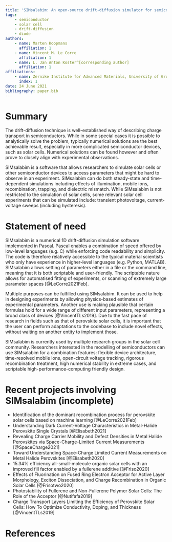 ```yaml
---
title: 'SIMsalabim: An open-source drift-diffusion simulator for semiconductor devices'
tags:
    - semiconductor
    - solar cell
    - drift-diffusion
    - diode
authors:
    - name: Marten Koopmans
      affiliation: 1
    - name: Vincent M. Le Corre
      affiliation: 1
    - name: L. Jan Anton Koster^[corresponding author]
      affiliation: 1
affiliations:
    - name: Zernike Institute for Advanced Materials, University of Groningen, Nijenborgh 4, 9747 AG Groningen, The Netherlands
      index: 1
date: 24 June 2021
bibliography: paper.bib
---
```


# Summary
The drift-diffusion technique is well-established way of describing charge transport in semiconductors. While in some special cases it is possible to analytically solve the problem, typically numerical solutions are the best achievable result, especially in more complicated semiconductor devices, such as solar cells.
Numerical solutions can be found however and often prove to closely align with experimental observations.

SIMsalabim is a  software that allows researchers to simulate solar cells or other semiconductor devices to access parameters that might be hard to observe in an experiment. SIMsalabim can do both steady-state and time-dependent simulations including effects of illumination, mobile ions, recombination, trapping, and dielectric mismatch. While SIMsalabim is not restricted to the simulation of solar cells, some relevant solar cell experiments that can be simulated include: transient photovoltage, current-voltage sweeps (including hysteresis).

# Statement of need
SIMsalabim is a numerical 1D drift-diffusion simulation software implemented in Pascal. Pascal enables a combination of speed offered by low-level languages (e.g. C) while enforcing code readability and simplicity. The code is therefore relatively accessible to the typical material scientists who only have experience in higher-level languages (e.g. Python, MATLAB). SIMsalabim allows setting of parameters either in a file or the command line, meaning that it is both scriptable and user-friendly. The scriptable nature allows for automatised fitting of experiments, or scanning of extremely large parameter spaces [@LeCorre2021Feb].

Multiple purposes can be fulfilled using SIMsalabim. It can be used to help in designing experiments by allowing physics-based estimates of experimental parameters. Another use is making plausible that certain formulas hold for a wide range of different input parameters, representing a broad class of devices [@VincentTLs2019]. Due to the fast pace of research in fields such as that of perovskite solar cells, it is important that the user can perform adaptations to the codebase to include novel effects, without waiting on another entity to implement those.

SIMsalabim is currently used by multiple research groups in the solar cell community. Researchers interested in the modelling of semiconductors can use SIMsalabim for a combination features: flexible device architecture, time-resolved mobile ions, open-circuit voltage tracking, rigorous recombination treatment, high numerical stability in extreme cases, and scriptable high-performance-computing friendly design.

# Recent projects involving SIMsalabim (incomplete)
- Identification of the dominant recombination process for perovskite solar cells based on machine learning [@LeCorre2021Feb]
- Understanding Dark Current-Voltage Characteristics in Metal-Halide Perovskite Single Crystals [@Elisabeth2021]
- Revealing Charge Carrier Mobility and Defect Densities in Metal Halide Perovskites via Space-Charge-Limited Current Measurements [@SpaceCharge2021]
- Toward Understanding Space-Charge Limited Current Measurements on Metal Halide Perovskites [@Elisabeth2020]
- 15.34% efficiency all-small-molecule organic solar cells with an improved fill factor enabled by a fullerene additive [@Friso2020]
- Effects of Fluorination on Fused Ring Electron Acceptor for Active Layer Morphology, Exciton Dissociation, and Charge Recombination in Organic Solar Cells [@Frisotwo2020]
- Photostability of Fullerene and Non-Fullerene Polymer Solar Cells: The Role of the Acceptor [@Nutifafa2019]
- Charge Transport Layers Limiting the Efficiency of Perovskite Solar Cells: How To Optimize Conductivity, Doping, and Thickness [@VincentTLs2019]

# References